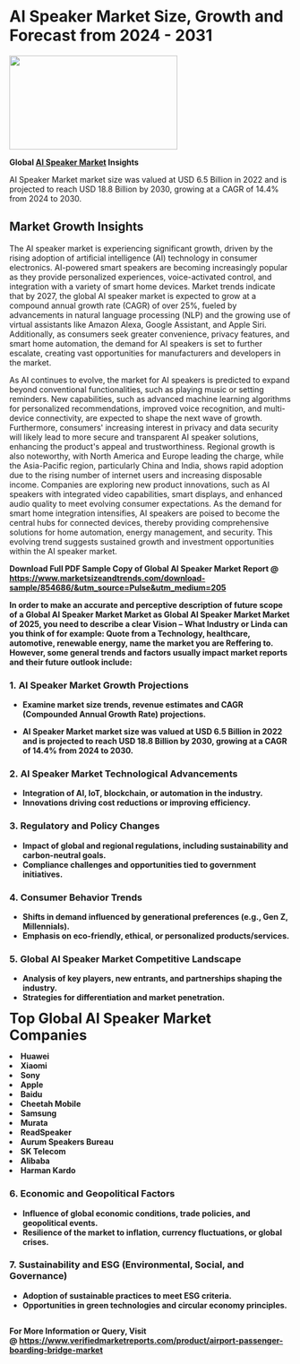 <H1>AI Speaker Market Size, Growth and Forecast from 2024 - 2031</H1><img class="aligncenter size-medium wp-image-584254" src="https://thirdeyenews.in/wp-content/uploads/2024/09/Global-Market-Research-300x168.jpeg" alt="" width="300" height="168" /><p><strong>Global&nbsp;<a href="https://www.marketsizeandtrends.com/download-sample/854686/&amp;utm_source=Pulse&amp;utm_medium=205">AI Speaker Market</a> Insights</strong></p><p>AI Speaker Market market size was valued at USD 6.5 Billion in 2022 and is projected to reach USD 18.8 Billion by 2030, growing at a CAGR of 14.4% from 2024 to 2030.</p><p><h2>Market Growth Insights</h2> <p>The AI speaker market is experiencing significant growth, driven by the rising adoption of artificial intelligence (AI) technology in consumer electronics. AI-powered smart speakers are becoming increasingly popular as they provide personalized experiences, voice-activated control, and integration with a variety of smart home devices. Market trends indicate that by 2027, the global AI speaker market is expected to grow at a compound annual growth rate (CAGR) of over 25%, fueled by advancements in natural language processing (NLP) and the growing use of virtual assistants like Amazon Alexa, Google Assistant, and Apple Siri. Additionally, as consumers seek greater convenience, privacy features, and smart home automation, the demand for AI speakers is set to further escalate, creating vast opportunities for manufacturers and developers in the market.</p> <p><strong></strong></p> <p>As AI continues to evolve, the market for AI speakers is predicted to expand beyond conventional functionalities, such as playing music or setting reminders. New capabilities, such as advanced machine learning algorithms for personalized recommendations, improved voice recognition, and multi-device connectivity, are expected to shape the next wave of growth. Furthermore, consumers' increasing interest in privacy and data security will likely lead to more secure and transparent AI speaker solutions, enhancing the product's appeal and trustworthiness. Regional growth is also noteworthy, with North America and Europe leading the charge, while the Asia-Pacific region, particularly China and India, shows rapid adoption due to the rising number of internet users and increasing disposable income. Companies are exploring new product innovations, such as AI speakers with integrated video capabilities, smart displays, and enhanced audio quality to meet evolving consumer expectations. As the demand for smart home integration intensifies, AI speakers are poised to become the central hubs for connected devices, thereby providing comprehensive solutions for home automation, energy management, and security. This evolving trend suggests sustained growth and investment opportunities within the AI speaker market. </p> <p><strong></p><p><span class=""><strong>Download Full PDF Sample Copy of Global AI Speaker Market Report</strong> @ <a href="https://www.marketsizeandtrends.com/download-sample/854686/&amp;utm_source=Pulse&amp;utm_medium=205" target="_blank">https://www.marketsizeandtrends.com/download-sample/854686/&amp;utm_source=Pulse&amp;utm_medium=205</a></span></p><p>In order to make an accurate and perceptive description of future scope of a Global&nbsp;AI Speaker Market Market as Global&nbsp;AI Speaker Market Market of 2025, you need to describe a clear Vision &ndash; What Industry or Linda can you think of for example: Quote from a Technology, healthcare, automotive, renewable energy, name the market you are Reffering to. However, some general trends and factors usually impact market reports and their future outlook include:</p><h3>1.&nbsp;<strong>AI Speaker Market Growth Projections</strong></h3><ul><li>Examine market size trends, revenue estimates and CAGR (Compounded Annual Growth Rate) projections.</li><li><p>AI Speaker Market market size was valued at USD 6.5 Billion in 2022 and is projected to reach USD 18.8 Billion by 2030, growing at a CAGR of 14.4% from 2024 to 2030.</p></li></ul><h3>2.&nbsp;<strong>AI Speaker Market Technological Advancements</strong></h3><ul><li>Integration of AI, IoT, blockchain, or automation in the industry.</li><li>Innovations driving cost reductions or improving efficiency.</li></ul><h3>3.&nbsp;<strong>Regulatory and Policy Changes</strong></h3><ul><li>Impact of global and regional regulations, including sustainability and carbon-neutral goals.</li><li>Compliance challenges and opportunities tied to government initiatives.</li></ul><h3>4.&nbsp;<strong>Consumer Behavior Trends</strong></h3><ul><li>Shifts in demand influenced by generational preferences (e.g., Gen Z, Millennials).</li><li>Emphasis on eco-friendly, ethical, or personalized products/services.</li></ul><h3>5.&nbsp;<strong>Global AI Speaker Market Competitive Landscape</strong></h3><ul><li>Analysis of key players, new entrants, and partnerships shaping the industry.</li><li>Strategies for differentiation and market penetration.</li></ul><p data-pm-slice="1 1 []"><span style="color: inherit; font-family: inherit; font-size: 25px;">Top Global AI Speaker Market Companies</span></p><div class="" data-test-id=""><p><li>Huawei</li><li> Xiaomi</li><li> Sony</li><li> Apple</li><li> Baidu</li><li> Cheetah Mobile</li><li> Samsung</li><li> Murata</li><li> ReadSpeaker</li><li> Aurum Speakers Bureau</li><li> SK Telecom</li><li> Alibaba</li><li> Harman Kardo</li></p></div><h3>6.&nbsp;<strong>Economic and Geopolitical Factors</strong></h3><ul><li>Influence of global economic conditions, trade policies, and geopolitical events.</li><li>Resilience of the market to inflation, currency fluctuations, or global crises.</li></ul><h3>7.&nbsp;<strong>Sustainability and ESG (Environmental, Social, and Governance)</strong></h3><ul><li>Adoption of sustainable practices to meet ESG criteria.</li><li>Opportunities in green technologies and circular economy principles.</li></ul><h2><strong style="font-size: 14px;">For More Information or Query, Visit @&nbsp;</strong><a style="background-color: #ffffff; font-size: 14px;" href="https://www.marketsizeandtrends.com/report/ai-speaker-market/" target="_blank">https://www.verifiedmarketreports.com/product/airport-passenger-boarding-bridge-market</a></h2>
